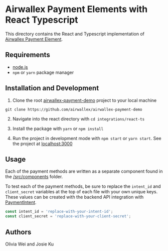 # Airwallex Payment Elements with React Typescript

This directory contains the React and Typescript implementation of [Airwallex Payment Element](https://www.npmjs.com/package/airwallex-payment-elements).

## Requirements

- [node.js](https://nodejs.org/en/)
- `npm` or `yarn` package manager

## Installation and Development

1. Clone the root [airwallex-payment-demo](https://github.com/airwallex/airwallex-payment-demo) project to your local machine

`git clone https://github.com/airwallex/airwallex-payment-demo`

2. Navigate into the react directory with `cd integrations/react-ts`

3. Install the package with `yarn` or `npm install`

4. Run the project in development mode with `npm start` or `yarn start`. See the project at [localhost:3000](http://localhost:3000)

## Usage

Each of the payment methods are written as a separate component found in the [/src/components](/integrations/react-ts/src/components) folder.

To test each of the payment methods, be sure to replace the `intent_id` and `client_secret` variables at the top of each file with your own unique keys. These values can be created with the backend API integration with [PaymentIntent](https://www.airwallex.com/docs/api#/Payment_Acceptance/Payment_Intents/Intro).

```jsx
const intent_id = 'replace-with-your-intent-id';
const client_secret = 'replace-with-your-client-secret';
```

## Authors

Olivia Wei and Josie Ku
